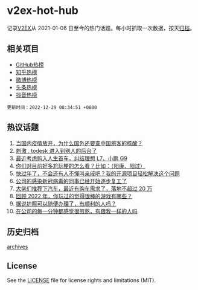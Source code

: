 # v2ex-hot-hub

 记录[V2EX](https://www.v2ex.com/)从 2021-01-06 日至今的热门话题。每小时抓取一次数据，按天[归档](archives)。
 
 ## 相关项目

- [GitHub热榜](https://github.com/snaildev/github-hot-hub)
- [知乎热榜](https://github.com/snaildev/zhihu-hot-hub)
- [微博热榜](https://github.com/snaildev/weibo-hot-hub)
- [头条热榜](https://github.com/snaildev/toutiao-hot-hub)
- [抖音热榜](https://github.com/snaildev/douyin-hot-hub)


 `更新时间：2022-12-29 08:34:51 +0800`

## 热议话题

1. [当国内疫情放开，为什么国外还要查中国旅客的核酸？](https://www.v2ex.com/t/905104)
1. [刺激 , todesk 进入到别人的后台了](https://www.v2ex.com/t/905159)
1. [最近考虑购入人生首车，纠结理想 L7、小鹏 G9](https://www.v2ex.com/t/905068)
1. [你们对目前好多尬玩梗的怎么看？比如：（阳康、阳过）](https://www.v2ex.com/t/905086)
1. [快过年了，不会还有人不懂叫亲戚吧？我的开源项目轻松解决这个问题](https://www.v2ex.com/t/905121)
1. [公司的感染新冠病毒的同事已经开始逐步复工了](https://www.v2ex.com/t/905108)
1. [大佬们推荐下汽车，最近有购车需求了，落地不超过 20 万](https://www.v2ex.com/t/905100)
1. [回顾 2022 年，你玩过的觉得很棒的游戏有哪些？](https://www.v2ex.com/t/905169)
1. [据说护照可以随便办理了，有顺利的人吗？](https://www.v2ex.com/t/905063)
1. [在公司的每一分钟都感觉很煎熬，有跟我一样的人吗](https://www.v2ex.com/t/905208)

## 历史归档

[archives](archives)

## License

See the [LICENSE](LICENSE) file for license rights and limitations (MIT).
